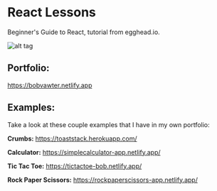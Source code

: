 # React Lessons
Beginner's Guide to React, tutorial from egghead.io.

![alt tag](https://bobvawter.netlify.app/images/banner.jpg)

## Portfolio:

https://bobvawter.netlify.app

## Examples:
Take a look at these couple examples that I have in my own portfolio:

**Crumbs:** https://toaststack.herokuapp.com/

**Calculator:** https://simplecalculator-app.netlify.app/

**Tic Tac Toe:** https://tictactoe-bob.netlify.app/

**Rock Paper Scissors:** https://rockpaperscissors-app.netlify.app/
